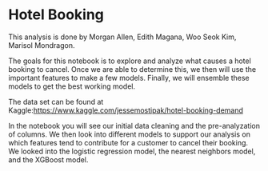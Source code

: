 # Hotel Booking

This analysis is done by Morgan Allen, Edith Magana, Woo Seok Kim, Marisol Mondragon.

The goals for this notebook is to explore and analyze what causes a hotel booking to cancel. Once we are able to determine this, we then will use the important features to make a few models. Finally, we will ensemble these models to get the best working model.

The data set can be found at Kaggle:https://www.kaggle.com/jessemostipak/hotel-booking-demand

In the notebook you will see our initial data cleaning and the pre-analyzation of columns. We then look into different models to support our analysis on which features tend to contribute for a customer to cancel their booking. We looked into the logistic regression model, the nearest neighbors model, and the XGBoost model.
